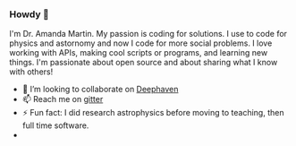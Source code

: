 ### Howdy 👋

I'm Dr. Amanda Martin. My passion is coding for solutions. I use to code for physics and astornomy and now I code for more social problems.
I love working with APIs, making cool scripts or programs, and learning new things. I'm passionate about open source and about sharing what I know with others!

- 👯 I’m looking to collaborate on [Deephaven](https://github.com/deephaven)
- 📫 Reach me on [gitter](https://gitter.im/deephaven/deephaven) 
- ⚡ Fun fact: I did research astrophysics before moving to teaching, then full time software.
- 
<!--
**hythloda/hythloda** is a ✨ _special_ ✨ repository because its `README.md` (this file) appears on your GitHub profile.

Here are some ideas to get you started:

- 🔭 I’m currently working on ...
- 🌱 I’m currently learning ...
- 👯 I’m looking to collaborate on ...
- 🤔 I’m looking for help with ...
- 💬 Ask me about ...
- 📫 How to reach me: ...
- 😄 Pronouns: ...
- ⚡ Fun fact: ...
-->
